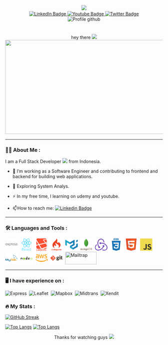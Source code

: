 <!-- ### Hi there 👋


**evairo176/evairo176** is a ✨ _special_ ✨ repository because its `README.md` (this file) appears on your GitHub profile.

Here are some ideas to get you started:

- 🔭 I’m currently working on ...
- 🌱 I’m currently learning ...
- 👯 I’m looking to collaborate on ...
- 🤔 I’m looking for help with ...
- 💬 Ask me about ...
- 📫 How to reach me: ...
- 😄 Pronouns: ...
- ⚡ Fun fact: ...
 -->
<div id="header" align="center">
  <img src="https://media.giphy.com/media/M9gbBd9nbDrOTu1Mqx/giphy.gif" width="100"/>
</div>
<div id="badges" align="center">
  <a href="[your-linkedin-URL](https://www.linkedin.com/in/dicki-prasetya-3a7587195/)">
    <img src="https://img.shields.io/badge/LinkedIn-blue?style=for-the-badge&logo=linkedin&logoColor=white" alt="LinkedIn Badge"/>
  </a>
  <a href="your-youtube-URL">
    <img src="https://img.shields.io/badge/YouTube-red?style=for-the-badge&logo=youtube&logoColor=white" alt="Youtube Badge"/>
  </a>
  <a href="your-twitter-URL">
    <img src="https://img.shields.io/badge/Twitter-blue?style=for-the-badge&logo=twitter&logoColor=white" alt="Twitter Badge"/>
  </a>
</div>
<div  align="center">
  <img src="https://komarev.com/ghpvc/?username=evairo176&style=flat-square&color=blue" alt="Profile github"/>
  <h1>
</div>
<div  align="center">
    hey there
  <img src="https://media.giphy.com/media/hvRJCLFzcasrR4ia7z/giphy.gif" width="30px"/>
    </div>
</h1>
<div align="center">
  <img src="https://media.giphy.com/media/dWesBcTLavkZuG35MI/giphy.gif" width="600" height="300"/>
</div>

---

### :woman_technologist: About Me :
I am a Full Stack Developer <img src="https://media.giphy.com/media/WUlplcMpOCEmTGBtBW/giphy.gif" width="30"> from Indonesia.
- :telescope: I’m working as a Software Engineer and contributing to frontend and backend for building web applications.

- :seedling: Exploring System Analys.

- :zap: In my free time, I learning on udemy and youtube.

- :mailbox:How to reach me: [![Linkedin Badge](https://img.shields.io/badge/-Dicki-blue?style=flat&logo=Linkedin&logoColor=white)](https://www.linkedin.com/in/dicki-prasetya-3a7587195/)
---

### :hammer_and_wrench: Languages and Tools :
<div>
  <img src="https://github.com/devicons/devicon/blob/master/icons/express/express-original-wordmark.svg" title="Express" alt="Express" width="40" height="40"/>&nbsp;
  <img src="https://github.com/devicons/devicon/blob/master/icons/react/react-original-wordmark.svg" title="React" alt="React" width="40" height="40"/>&nbsp;
  <img src="https://github.com/devicons/devicon/blob/master/icons/laravel/laravel-plain-wordmark.svg" title="Laravel" alt="Laravel" width="40" height="40"/>&nbsp;
  <img src="https://github.com/devicons/devicon/blob/master/icons/codeigniter/codeigniter-plain-wordmark.svg" title="Codeigniter" **alt="Codeigniter" width="40" height="40"/>&nbsp;
 <img src="https://github.com/devicons/devicon/blob/master/icons/materialui/materialui-original.svg" title="Material UI" alt="Material UI" width="40" height="40"/>&nbsp;
  <img src="https://github.com/devicons/devicon/blob/master/icons/mongodb/mongodb-original-wordmark.svg" title="MongoDB" alt="MongoDB" width="40" height="40"/>&nbsp;
  <img src="https://github.com/devicons/devicon/blob/master/icons/redux/redux-original.svg" title="Redux" alt="Redux " width="40" height="40"/>&nbsp;
  <img src="https://github.com/devicons/devicon/blob/master/icons/css3/css3-plain-wordmark.svg"  title="CSS3" alt="CSS" width="40" height="40"/>&nbsp;
  <img src="https://github.com/devicons/devicon/blob/master/icons/html5/html5-original.svg" title="HTML5" alt="HTML" width="40" height="40"/>&nbsp;
  <img src="https://github.com/devicons/devicon/blob/master/icons/javascript/javascript-original.svg" title="JavaScript" alt="JavaScript" width="40" height="40"/>&nbsp;
  <img src="https://github.com/devicons/devicon/blob/master/icons/mysql/mysql-original-wordmark.svg" title="MySQL"  alt="MySQL" width="40" height="40"/>&nbsp;
  <img src="https://github.com/devicons/devicon/blob/master/icons/nodejs/nodejs-original-wordmark.svg" title="NodeJS" alt="NodeJS" width="40" height="40"/>&nbsp;
  <img src="https://github.com/devicons/devicon/blob/master/icons/amazonwebservices/amazonwebservices-plain-wordmark.svg" title="AWS" alt="AWS" width="40" height="40"/>&nbsp;
  <img src="https://github.com/devicons/devicon/blob/master/icons/git/git-original-wordmark.svg" title="Git" **alt="Git" width="40" height="40"/>&nbsp;
 <img src="https://d33v4339jhl8k0.cloudfront.net/docs/assets/5ed6bd832c7d3a10cba8416b/images/5faac7224cedfd001610b6d1/mailtrap-new-logo.png" title="Mailtrap" **alt="Mailtrap" width="100" height="40"/>&nbsp;
</div>

---
### :desktop_computer: I have experience on :
<div>

  <img src="https://upload.wikimedia.org/wikipedia/commons/thumb/b/bd/Google_Maps_Logo_2020.svg/800px-Google_Maps_Logo_2020.svg.png" title="Express" alt="Express" width="40" height="40"/>&nbsp;
 <img src="https://encrypted-tbn0.gstatic.com/images?q=tbn:ANd9GcT8ZGkXd3FvFWroUQfsXmaydBNK8LhQzJKd0NfSGfAcAZoNJivRmSsImmC_6eyznpPGAg&usqp=CAU" title="Leaflet" alt="Leaflet" width="100" height="40"/>&nbsp;
  <img src="https://encrypted-tbn0.gstatic.com/images?q=tbn:ANd9GcQxjO-nauVIRPpdsOXHpGXZuvFJAAd0za4ZuQ&usqp=CAU" title="Mapbox" alt="Mapbox" width="40" height="40"/>&nbsp;
 <img src="https://upload.wikimedia.org/wikipedia/commons/9/9d/Midtrans.png" title="Midtrans" alt="Midtrans" width="100" height="40"/>&nbsp;
  <img src="https://www.xendit.co/wp-content/uploads/2020/03/XENDIT-LOGOArtboard-1@2x.png" title="Xendit" alt="Xendit" width="100" height="40"/>&nbsp;
</div>

### :fire: My Stats :
[![GitHub Streak](http://github-readme-streak-stats.herokuapp.com?user=evairo176&theme=dark&hide_border=true)](https://git.io/streak-stats)

[![Top Langs](https://github-readme-stats.vercel.app/api/top-langs/?username=evairo176)](https://github.com/evairo176/github-readme-stats)
[![Top Langs](https://github-readme-stats.vercel.app/api/top-langs/?username=evairo176&layout=compact&theme=vision-friendly-dark)](https://github.com/evairo176/github-readme-stats)
<div  align="center">
    Thanks for watching guys
  <img src="https://media.giphy.com/media/hvRJCLFzcasrR4ia7z/giphy.gif" width="30px"/>
    </div>
</h1>


